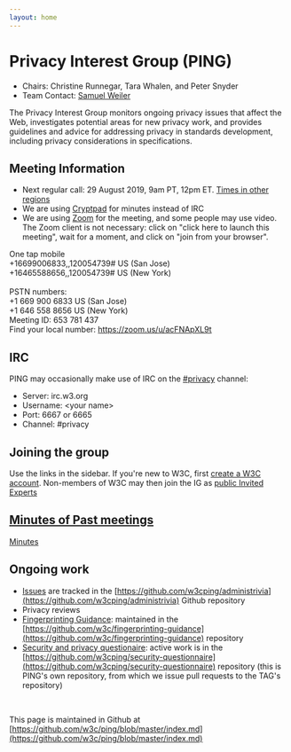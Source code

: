 ```yaml
---
layout: home
---
```


<h1 class="title">Privacy Interest Group (PING)</h1>

* Chairs: Christine Runnegar, Tara Whalen, and Peter Snyder
* Team Contact: [Samuel Weiler](mailto:weiler@w3.org)

The Privacy Interest Group monitors ongoing privacy issues that affect the Web, investigates potential areas for new privacy work, and provides guidelines and advice for addressing privacy in standards development, including privacy considerations in specifications.

## Meeting Information
* Next regular call: 29 August 2019, 9am PT, 12pm ET. 
[Times in other regions](https://www.timeanddate.com/worldclock/converter.html)
* We are using [Cryptpad](https://cryptpad.w3ctag.org/code/#/2/code/edit/4ht9YHtVS9AB4UBlh-oPvHej/) for minutes instead of IRC
* We are using [Zoom](https://isoc.zoom.us/j/120054739) for the meeting, and some people may use video.  The Zoom client is not necessary: click on "click here to launch this meeting", wait for a moment, and click on "join from your browser".

One tap mobile<br> 
+16699006833,,120054739# US (San Jose)<br> 
+16465588656,,120054739# US (New York)<br>
<br> 
PSTN numbers:<br> 
        +1 669 900 6833 US (San Jose)<br> 
        +1 646 558 8656 US (New York)<br> 
Meeting ID: 653 781 437<br> 
Find your local number: https://zoom.us/u/acFNApXL9t


## IRC
PING may occasionally make use of IRC on the [#privacy](http://irc.w3.org/?channels=privacy) channel:
* Server: irc.w3.org
* Username: &lt;your name&gt;
* Port: 6667 or 6665
* Channel: #privacy

## Joining the group

Use the links in the sidebar.  If you're new to W3C, first [create a W3C account](http://cgi.w3.org/MemberAccess/AccessRequest).  Non-members of W3C may then join the IG as [public Invited Experts](http://www.w3.org/2004/08/invexp)
          
## [Minutes of Past meetings](https://www.w3.org/Privacy/IG/meetings.html)

[Minutes](https://www.w3.org/Privacy/IG/meetings.html)

## Ongoing work

* [Issues](https://github.com/w3cping/administrivia/issues) are tracked in the [https://github.com/w3cping/administrivia](https://github.com/w3cping/administrivia) Github repository
* Privacy reviews
* [Fingerprinting Guidance](https://w3c.github.io/fingerprinting-guidance/): maintained in the [https://github.com/w3c/fingerprinting-guidance](https://github.com/w3c/fingerprinting-guidance) repository
* [Security and privacy questionaire](https://w3ctag.github.io/security-questionnaire/): active work is in the [https://github.com/w3cping/security-questionnaire](https://github.com/w3cping/security-questionnaire) repository (this is PING's own repository, from which we issue pull requests to the TAG's repository)

<br>

This page is maintained in Github at [https://github.com/w3c/ping/blob/master/index.md](https://github.com/w3c/ping/blob/master/index.md)

